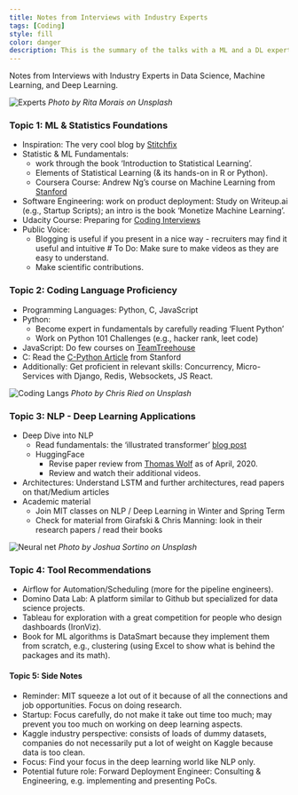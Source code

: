 ```yaml
---
title: Notes from Interviews with Industry Experts
tags: [Coding]
style: fill
color: danger
description: This is the summary of the talks with a ML and a DL expert.
---
```

Notes from Interviews with Industry Experts in Data Science, Machine Learning, and Deep Learning.

![Experts](https://images.unsplash.com/photo-1467746474745-41dd2c7524ce?ixlib=rb-1.2.1&ixid=eyJhcHBfaWQiOjEyMDd9&auto=format&fit=crop&w=1650&q=80)
*Photo by Rita Morais on Unsplash*

### Topic 1: ML & Statistics Foundations

- Inspiration: The very cool blog by [Stitchfix](https://algorithms-tour.stitchfix.com)
- Statistic & ML Fundamentals:  
  - work through the book ‘Introduction to Statistical Learning’.
  - Elements of Statistical Learning (& its hands-on in R or Python).
  - Coursera Course: Andrew Ng’s course on Machine Learning from [Stanford](https://www.coursera.org/learn/machine-learning/home/welcome)
- Software Engineering: work on product deployment: Study on Writeup.ai (e.g., Startup Scripts); an intro is the book ‘Monetize Machine Learning’.
- Udacity Course: Preparing for [Coding Interviews](https://www.udemy.com/course/data-science-career-guide-interview-preparation/)
- Public Voice:
  - Blogging is useful if you present in a nice way - recruiters may find it useful and intuitive # To Do: Make sure to make videos as they are easy to understand.
  - Make scientific contributions.

### Topic 2: Coding Language Proficiency

- Programming Languages: Python, C, JavaScript
- Python:
  - Become expert in fundamentals by carefully reading ‘Fluent Python’
  - Work on Python 101 Challenges (e.g., hacker rank, leet code)
- JavaScript: Do few courses on [TeamTreehouse](https://join.teamtreehouse.com/100-days-of-code/?_ga=2.238278912.1635496758.1590398997-278633462.1590221785)
- C: Read the [C-Python Article](http://cslibrary.stanford.edu/101/EssentialC.pdf) from Stanford
- Additionally: Get proficient in relevant skills: Concurrency, Micro-Services with Django, Redis, Websockets, JS React.

![Coding Langs](https://images.unsplash.com/photo-1515879218367-8466d910aaa4?ixlib=rb-1.2.1&ixid=eyJhcHBfaWQiOjEyMDd9&auto=format&fit=crop&w=750&q=80)
*Photo by Chris Ried on Unsplash*

### Topic 3: NLP - Deep Learning Applications

- Deep Dive into NLP
  - Read fundamentals: the ‘illustrated transformer’ [blog post](http://jalammar.github.io/illustrated-transformer/)
  - HuggingFace
    - Revise paper review from [Thomas Wolf](https://youtu.be/G5lmya6eKtc) as of April, 2020.
    - Review and watch their additional videos.
- Architectures: Understand LSTM and further architectures, read papers on that/Medium articles
- Academic material
  - Join MIT classes on NLP / Deep Learning in Winter and Spring Term
  - Check for material from Girafski & Chris Manning: look in their research papers / read their books

![Neural net](https://images.unsplash.com/photo-1488229297570-58520851e868?ixlib=rb-1.2.1&ixid=eyJhcHBfaWQiOjEyMDd9&auto=format&fit=crop&w=749&q=80)
*Photo by Joshua Sortino on Unsplash*

### Topic 4: Tool Recommendations

- Airflow for Automation/Scheduling (more for the pipeline engineers).
- Domino Data Lab: A platform similar to Github but specialized for data science projects.
- Tableau for exploration with a great competition for people who design dashboards (IronViz).
- Book for ML algorithms is DataSmart because they implement them from scratch, e.g., clustering (using Excel to show what is behind the packages and its math).

#### Topic 5: Side Notes

- Reminder: MIT squeeze a lot out of it because of all the connections and job opportunities. Focus on doing research.
- Startup: Focus carefully, do not make it take out time too much; may prevent you too much on working on deep learning aspects.
- Kaggle industry perspective: consists of loads of dummy datasets, companies do not necessarily put a lot of weight on Kaggle because data is too clean.
- Focus: Find your focus in the deep learning world like NLP only.
- Potential future role: Forward Deployment Engineer: Consulting & Engineering, e.g. implementing and presenting PoCs.
